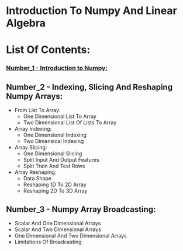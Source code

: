# Introduction To Numpy And Linear Algebra

# List Of Contents:

### [Number_1 - Introduction to Numpy:](Content%20details/Number_1.md)
  
## Number_2 - Indexing, Slicing And Reshaping Numpy Arrays:
* From List To Array:
  * One Dimensional List To Array
  * Two Dimensional List Of Lists To Array
* Array Indexing:
  * One Dimensional Indexing
  * Two Dimensioal Indexing
* Array Slicing:
  * One Dimensional Slicing
  * Split Input And Output Features
  * Split Train And Test Rows
* Array Reshaping:
  * Data Shape
  * Reshaping 1D To 2D Array
  * Reshaping 2D To 3D Array
  
## Number_3 - Numpy Array Broadcasting:
* Scalar And One Dimensional Arrays
* Scalar And Two Dimensional Arrays
* One Dimensional And Two Dimensional Arrays
* Limitations Of Broadcasting
